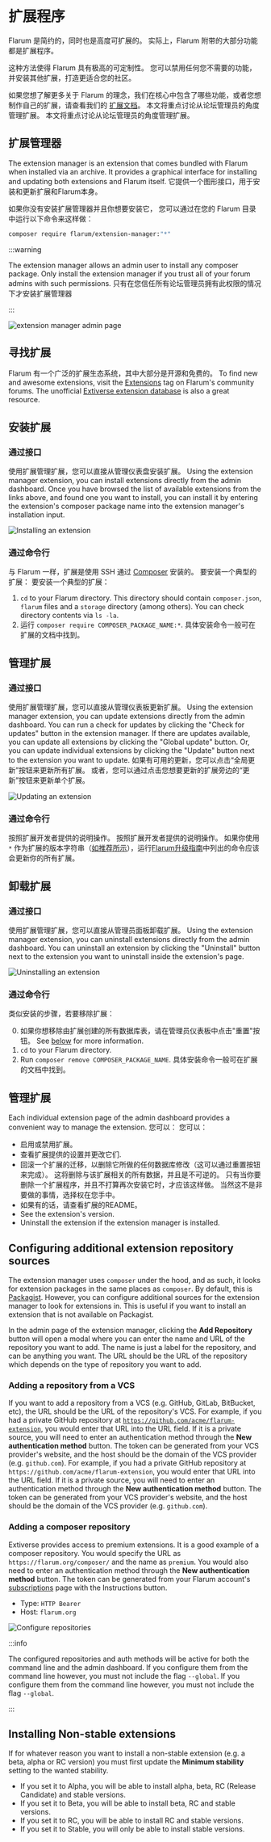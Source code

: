 # 扩展程序

Flarum 是简约的，同时也是高度可扩展的。 实际上，Flarum 附带的大部分功能都是扩展程序。

这种方法使得 Flarum 具有极高的可定制性。 您可以禁用任何您不需要的功能，并安装其他扩展，打造更适合您的社区。

如果您想了解更多关于 Flarum 的理念，我们在核心中包含了哪些功能，或者您想制作自己的扩展，请查看我们的 [扩展文档](extend/README.md)。 本文将重点讨论从论坛管理员的角度管理扩展。
本文将重点讨论从论坛管理员的角度管理扩展。

## 扩展管理器

The extension manager is an extension that comes bundled with Flarum when installed via an archive. It provides a graphical interface for installing and updating both extensions and Flarum itself. 它提供一个图形接口，用于安装和更新扩展和Flarum本身。

如果你没有安装扩展管理器并且你想要安装它， 您可以通过在您的 Flarum 目录中运行以下命令来这样做：

```bash
composer require flarum/extension-manager:"*"
```

:::warning

The extension manager allows an admin user to install any composer package. Only install the extension manager if you trust all of your forum admins with such permissions. 只有在您信任所有论坛管理员拥有此权限的情况下才安装扩展管理器

:::

![extension manager admin page](https://github.com/flarum/docs/assets/20267363/d0e1f7a5-e194-4acd-af63-7b8ddd95c26b)

## 寻找扩展

Flarum 有一个广泛的扩展生态系统，其中大部分是开源和免费的。 To find new and awesome extensions, visit the [Extensions](https://discuss.flarum.org/t/extensions) tag on Flarum's community forums. The unofficial [Extiverse extension database](https://extiverse.com/) is also a great resource.

## 安装扩展

### 通过接口

使用扩展管理扩展，您可以直接从管理仪表盘安装扩展。 Using the extension manager extension, you can install extensions directly from the admin dashboard. Once you have browsed the list of available extensions from the links above, and found one you want to install, you can install it by entering the extension's composer package name into the extension manager's installation input.

![Installing an extension](/en/img/install-extension.png)

### 通过命令行

与 Flarum 一样，扩展是使用 SSH 通过 [Composer](https://getcomposer.org) 安装的。 要安装一个典型的扩展： 要安装一个典型的扩展：

1. `cd` to your Flarum directory. This directory should contain `composer.json`, `flarum` files and a `storage` directory (among others). You can check directory contents via `ls -la`.
2. 运行 `composer require COMPOSER_PACKAGE_NAME:*`. 具体安装命令一般可在扩展的文档中找到。

## 管理扩展

### 通过接口

使用扩展管理扩展，您可以直接从管理仪表板更新扩展。 Using the extension manager extension, you can update extensions directly from the admin dashboard. You can run a check for updates by clicking the "Check for updates" button in the extension manager. If there are updates available, you can update all extensions by clicking the "Global update" button. Or, you can update individual extensions by clicking the "Update" button next to the extension you want to update. 如果有可用的更新，您可以点击“全局更新”按钮来更新所有扩展。 或者，您可以通过点击您想要更新的扩展旁边的“更新”按钮来更新单个扩展。

![Updating an extension](/en/img/update-extension.png)

### 通过命令行

按照扩展开发者提供的说明操作。 按照扩展开发者提供的说明操作。 如果你使用 `*` 作为扩展的版本字符串（[如推荐所示](composer.md)），运行[Flarum升级指南](update.md)中列出的命令应该会更新你的所有扩展。

## 卸载扩展

### 通过接口

使用扩展管理扩展，您可以直接从管理员面板卸载扩展。 Using the extension manager extension, you can uninstall extensions directly from the admin dashboard. You can uninstall an extension by clicking the "Uninstall" button next to the extension you want to uninstall inside the extension's page.

![Uninstalling an extension](/en/img/uninstall-extension.png)

### 通过命令行

类似安装的步骤，若要移除扩展：

0. 如果你想移除由扩展创建的所有数据库表，请在管理员仪表板中点击"重置"按钮。 See [below](#managing-extensions) for more information.
1. `cd` to your Flarum directory.
2. Run `composer remove COMPOSER_PACKAGE_NAME`. 具体安装命令一般可在扩展的文档中找到。

## 管理扩展

Each individual extension page of the admin dashboard provides a convenient way to manage the extension. 您可以： 您可以：

- 启用或禁用扩展。
- 查看扩展提供的设置并更改它们.
- 回滚一个扩展的迁移，以删除它所做的任何数据库修改（这可以通过重置按钮来完成）。 这将删除与该扩展相关的所有数据，并且是不可逆的。 只有当你要删除一个扩展程序，并且不打算再次安装它时，才应该这样做。 当然这不是非要做的事情，选择权在您手中。
- 如果有的话，请查看扩展的README。
- See the extension's version.
- Uninstall the extension if the extension manager is installed.

## Configuring additional extension repository sources

The extension manager uses `composer` under the hood, and as such, it looks for extension packages in the same places as `composer`. By default, this is [Packagist](https://packagist.org/). However, you can configure additional sources for the extension manager to look for extensions in. This is useful if you want to install an extension that is not available on Packagist.

In the admin page of the extension manager, clicking the **Add Repository** button will open a modal where you can enter the name and URL of the repository you want to add. The name is just a label for the repository, and can be anything you want. The URL should be the URL of the repository which depends on the type of repository you want to add.

### Adding a repository from a VCS

If you want to add a repository from a VCS (e.g. GitHub, GitLab, BitBucket, etc), the URL should be the URL of the repository's VCS. For example, if you had a private GitHub repository at <code>https://github.com/acme/flarum-extension</code>, you would enter that URL into the URL field. If it is a private source, you will need to enter an authentication method through the <strong x-id="1">New authentication method</strong> button. The token can be generated from your VCS provider's website, and the host should be the domain of the VCS provider (e.g. <code>github.com</code>). For example, if you had a private GitHub repository at `https://github.com/acme/flarum-extension`, you would enter that URL into the URL field. If it is a private source, you will need to enter an authentication method through the **New authentication method** button. The token can be generated from your VCS provider's website, and the host should be the domain of the VCS provider (e.g. `github.com`).

### Adding a composer repository

Extiverse provides access to premium extensions. It is a good example of a composer repository. You would specify the URL as `https://flarum.org/composer/` and the name as `premium`. You would also need to enter an authentication method through the **New authentication method** button. The token can be generated from your Flarum account's [subscriptions](https://flarum.org/dashboard/subscriptions) page with the Instructions button.

- Type: `HTTP Bearer`
- Host: `flarum.org`

![Configure repositories](/en/img/config-repositories.png)

:::info

The configured repositories and auth methods will be active for both the command line and the admin dashboard. If you configure them from the command line however, you must not include the flag <code>--global</code>. If you configure them from the command line however, you must not include the flag `--global`.

:::

## Installing Non-stable extensions

If for whatever reason you want to install a non-stable extension (e.g. a beta, alpha or RC version) you must first update the **Minimum stability** setting to the wanted stability.

- If you set it to Alpha, you will be able to install alpha, beta, RC (Release Candidate) and stable versions.
- If you set it to Beta, you will be able to install beta, RC and stable versions.
- If you set it to RC, you will be able to install RC and stable versions.
- If you set it to Stable, you will only be able to install stable versions.
